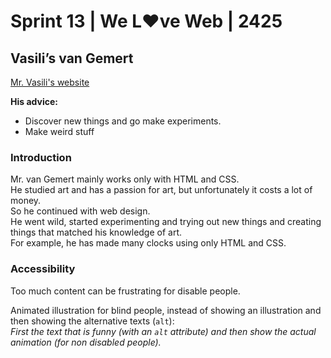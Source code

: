 # Sprint 13 | We L♥ve Web | 2425
## Vasili’s van Gemert

[Mr. Vasili's website](https://vasilis.nl)

**His advice:**  
- Discover new things and go make experiments.
- Make weird stuff

### Introduction
Mr. van Gemert mainly works only with HTML and CSS.   
He studied art and has a passion for art, but unfortunately it costs a lot of money.  
So he continued with web design.  
He went wild, started experimenting and trying out new things and creating things that matched his knowledge of art.  
For example, he has made many clocks using only HTML and CSS.

### Accessibility
Too much content can be frustrating for disable people. 

Animated illustration for blind people, instead of showing an illustration and then showing the alternative texts (`alt`):  
_First the text that is funny (with an `alt` attribute) and then show the actual animation (for non disabled people)._